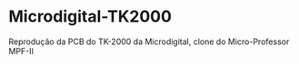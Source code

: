 # Microdigital-TK2000
Reprodução da PCB do TK-2000 da Microdigital, clone do Micro-Professor MPF-II
